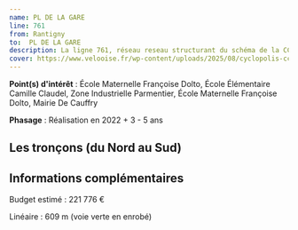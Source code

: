 ```yaml
---
name: PL DE LA GARE
line: 761
from: Rantigny
to:  PL DE LA GARE 
description: La ligne 761, réseau reseau structurant du schéma de la CCLVD concerne Rantigny - PL DE LA GARE
cover: https://www.velooise.fr/wp-content/uploads/2025/08/cyclopolis-cclvd-Rantigny.jpg
---
```


**Point(s) d'intérêt** : École Maternelle Françoise Dolto, École Élémentaire Camille Claudel, Zone Industrielle Parmentier, École Maternelle Françoise Dolto, Mairie De Cauffry

**Phasage** : Réalisation en 2022 + 3 - 5 ans

## Les tronçons (du Nord au Sud)

## Informations complémentaires

Budget estimé :  221 776 € 

Linéaire : 609 m (voie verte en enrobé)

